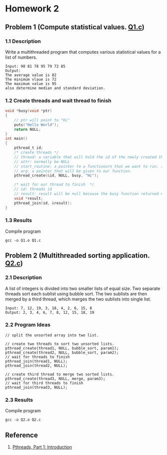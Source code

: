 # Homework 2
## Problem 1 (Compute statistical values. [Q1.c](./Q1.c))
### 1.1 Description
Write a multithreaded program that computes various statistical values for a list of numbers.
```
Input: 90 81 78 95 79 72 85
Output: 
The average value is 82
The minimum vlaue is 72
The maximum value is 95
also determine median and standard deviation.
```
### 1.2 Create threads and wait thread to finish
```c
void *busy(void *ptr) 
{
    // ptr will point to "Hi"
    puts("Hello World");
    return NULL;
}
int main() 
{
    pthread_t id;
    /* create threads */
    // thread: a variable that will hold the id of the newly created thread.
    // attr: normally be NULL
    // start_routine: a pointer to a functioourn that we want to run. (function pointer)
    // arg: a pointer that will be given to our function. 
    pthread_create(&id, NULL, busy, "Hi");

    /* wait for our thread to finish  */
    // id: threads id
    // result: result will be null because the busy function returned null
    void *result;
    pthread_join(id, &result);
}
```
### 1.3 Results
Compile program
```
gcc -o Q1.o Q1.c
```


## Problem 2 (Multithreaded sorting application. [Q2.c](./Q2.c))
### 2.1 Description
A list of integers is divided into two smaller lists of equal size. Two separate threads sort each sublist using bubble sort. The two sublists are then merged by a third thread, which merges the two sublists into single list.
```
Input: 7, 12, 19, 3, 18, 4, 2, 6, 15, 8
Output: 2, 3, 4, 6, 7, 8, 12, 15, 18, 19
```

### 2.2 Program Ideas
```
// split the unsorted array into two list. 

// create two threads to sort two unsorted lists.
pthread_create(thread1, NULL, bubble_sort, param1);
pthread_create(thread2, NULL, bubble_sort, param2);
// wait for threads to finish
pthread_join(thread1, NULL);
pthread_join(thread2, NULL);

// create third thread to merge two sorted lists.
pthread_create(thread3, NULL, merge, param3);
// wait for third threads to finish
pthread_join(thread3, NULL);
```

### 2.3 Results
Compile program
```
gcc -o Q2.o Q2.c
```

## Reference
1. [Pthreads, Part 1: Introduction](https://github.com/angrave/SystemProgramming/wiki/Pthreads%2C-Part-1%3A-Introduction)